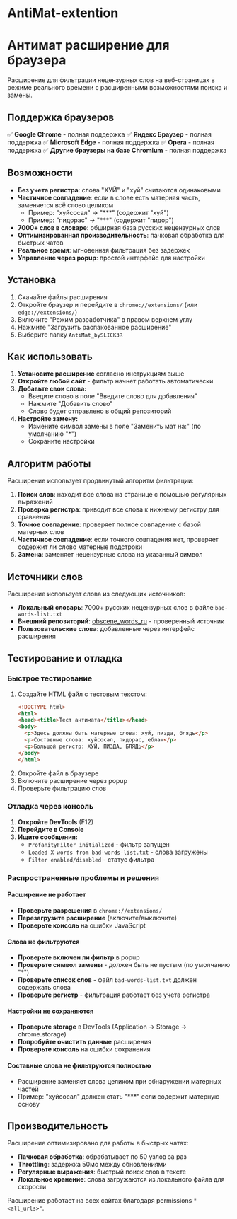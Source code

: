 # AntiMat-extention

# Антимат расширение для браузера

Расширение для фильтрации нецензурных слов на веб-страницах в режиме реального времени с расширенными возможностями поиска и замены.

## Поддержка браузеров

✅ **Google Chrome** - полная поддержка
✅ **Яндекс Браузер** - полная поддержка
✅ **Microsoft Edge** - полная поддержка
✅ **Opera** - полная поддержка
✅ **Другие браузеры на базе Chromium** - полная поддержка

## Возможности

- **Без учета регистра**: слова "ХУЙ" и "хуй" считаются одинаковыми
- **Частичное совпадение**: если в слове есть матерная часть, заменяется всё слово целиком
  - Пример: "хуйсосал" → "***" (содержит "хуй")
  - Пример: "пидорас" → "***" (содержит "пидор")
- **7000+ слов в словаре**: обширная база русских нецензурных слов
- **Оптимизированная производительность**: пачковая обработка для быстрых чатов
- **Реальное время**: мгновенная фильтрация без задержек
- **Управление через popup**: простой интерфейс для настройки

## Установка

1. Скачайте файлы расширения
2. Откройте браузер и перейдите в `chrome://extensions/` (или `edge://extensions/`)
3. Включите "Режим разработчика" в правом верхнем углу
4. Нажмите "Загрузить распакованное расширение"
5. Выберите папку `AntiMat_bySLICK3R`

## Как использовать

1. **Установите расширение** согласно инструкциям выше
2. **Откройте любой сайт** - фильтр начнет работать автоматически
3. **Добавьте свои слова:**
   - Введите слово в поле "Введите слово для добавления"
   - Нажмите "Добавить слово"
   - Слово будет отправлено в общий репозиторий
4. **Настройте замену:**
   - Измените символ замены в поле "Заменить мат на:" (по умолчанию "*")
   - Сохраните настройки

## Алгоритм работы

Расширение использует продвинутый алгоритм фильтрации:

1. **Поиск слов**: находит все слова на странице с помощью регулярных выражений
2. **Проверка регистра**: приводит все слова к нижнему регистру для сравнения
3. **Точное совпадение**: проверяет полное совпадение с базой матерных слов
4. **Частичное совпадение**: если точного совпадения нет, проверяет содержит ли слово матерные подстроки
5. **Замена**: заменяет нецензурные слова на указанный символ

## Источники слов

Расширение использует слова из следующих источников:
- **Локальный словарь**: 7000+ русских нецензурных слов в файле `bad-words-list.txt`
- **Внешний репозиторий**: [obscene_words_ru](https://github.com/screamhigh/obscene_words_ru) - проверенный источник
- **Пользовательские слова**: добавленные через интерфейс расширения

## Тестирование и отладка

### Быстрое тестирование
1. Создайте HTML файл с тестовым текстом:
   ```html
   <!DOCTYPE html>
   <html>
   <head><title>Тест антимата</title></head>
   <body>
     <p>Здесь должны быть матерные слова: хуй, пизда, блядь</p>
     <p>Составные слова: хуйсосал, пидорас, еблан</p>
     <p>Большой регистр: ХУЙ, ПИЗДА, БЛЯДЬ</p>
   </body>
   </html>
   ```
2. Откройте файл в браузере
3. Включите расширение через popup
4. Проверьте фильтрацию слов

### Отладка через консоль
1. **Откройте DevTools** (F12)
2. **Перейдите в Console**
3. **Ищите сообщения:**
   - `ProfanityFilter initialized` - фильтр запущен
   - `Loaded X words from bad-words-list.txt` - слова загружены
   - `Filter enabled/disabled` - статус фильтра

### Распространенные проблемы и решения

#### Расширение не работает
- **Проверьте разрешения** в `chrome://extensions/`
- **Перезагрузите расширение** (включите/выключите)
- **Проверьте консоль** на ошибки JavaScript

#### Слова не фильтруются
- **Проверьте включен ли фильтр** в popup
- **Проверьте символ замены** - должен быть не пустым (по умолчанию "*")
- **Проверьте список слов** - файл `bad-words-list.txt` должен содержать слова
- **Проверьте регистр** - фильтрация работает без учета регистра

#### Настройки не сохраняются
- **Проверьте storage** в DevTools (Application → Storage → chrome.storage)
- **Попробуйте очистить данные** расширения
- **Проверьте консоль** на ошибки сохранения

#### Составные слова не фильтруются полностью
- Расширение заменяет слова целиком при обнаружении матерных частей
- Пример: "хуйсосал" должен стать "***" если содержит матерную основу

## Производительность

Расширение оптимизировано для работы в быстрых чатах:
- **Пачковая обработка**: обрабатывает по 50 узлов за раз
- **Throttling**: задержка 50мс между обновлениями
- **Регулярные выражения**: быстрый поиск слов в тексте
- **Локальное хранение**: слова загружаются из локального файла для скорости

Расширение работает на всех сайтах благодаря permissions `"<all_urls>"`.
